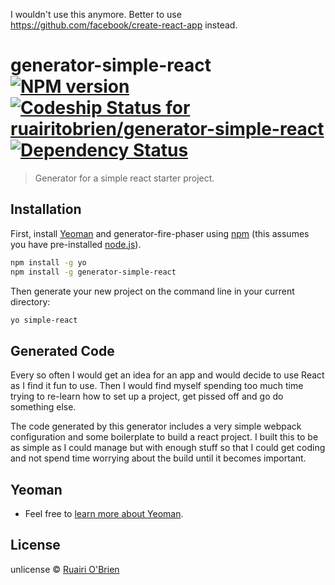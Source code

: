 I wouldn't use this anymore. Better to use https://github.com/facebook/create-react-app instead. 


# generator-simple-react [![NPM version][npm-image]][npm-url] [ ![Codeship Status for ruairitobrien/generator-simple-react](https://app.codeship.com/projects/df361c00-d74f-0134-dcb2-760971575778/status?branch=master)](https://app.codeship.com/projects/202992) [![Dependency Status][daviddm-image]][daviddm-url]
> Generator for a simple react starter project.

## Installation

First, install [Yeoman](http://yeoman.io) and generator-fire-phaser using [npm](https://www.npmjs.com/) (this assumes you have pre-installed [node.js](https://nodejs.org/)).

```bash
npm install -g yo
npm install -g generator-simple-react
```

Then generate your new project on the command line in your current directory:

```bash
yo simple-react
```

## Generated Code

Every so often I would get an idea for an app and would decide to use React as I find it fun to use. 
Then I would find myself spending too much time trying to re-learn how to set up a project, get pissed off and go do something else. 

The code generated by this generator includes a very simple webpack configuration and some boilerplate to build a react project.
I built this to be as simple as I could manage but with enough stuff so that I could get coding and not spend time worrying about the build until it becomes important. 

## Yeoman

 * Feel free to [learn more about Yeoman](http://yeoman.io/).

## License

unlicense © [Ruairi O&#39;Brien](http://ruairitobrien.github.io/)

[npm-image]: https://badge.fury.io/js/generator-simple-react.svg
[npm-url]: https://npmjs.org/package/generator-simple-react
[daviddm-image]: https://david-dm.org/ruairitobrien/generator-simple-react.svg?theme=shields.io
[daviddm-url]: https://david-dm.org/ruairitobrien/generator-simple-react
